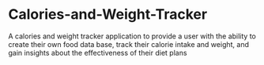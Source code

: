 # Calories-and-Weight-Tracker
A calories and weight tracker application to provide a user with the ability to create their own food data base, track their calorie intake and weight, and gain insights about the effectiveness of their diet plans
